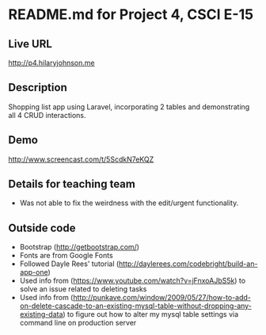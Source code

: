 # README.md for Project 4, CSCI E-15 

## Live URL
<http://p4.hilaryjohnson.me>

## Description
Shopping list app using Laravel, incorporating 2 tables and demonstrating all 4 CRUD interactions.

## Demo
<http://www.screencast.com/t/5ScdkN7eKQZ>

## Details for teaching team
* Was not able to fix the weirdness with the edit/urgent functionality.

## Outside code
* Bootstrap (http://getbootstrap.com/)
* Fonts are from Google Fonts
* Followed Dayle Rees' tutorial (http://daylerees.com/codebright/build-an-app-one)
* Used info from (https://www.youtube.com/watch?v=jFnxoAJbS5k) to solve an issue related to deleting tasks
* Used info from (http://punkave.com/window/2009/05/27/how-to-add-on-delete-cascade-to-an-existing-mysql-table-without-dropping-any-existing-data) to figure out how to alter my mysql table settings via command line on production server
